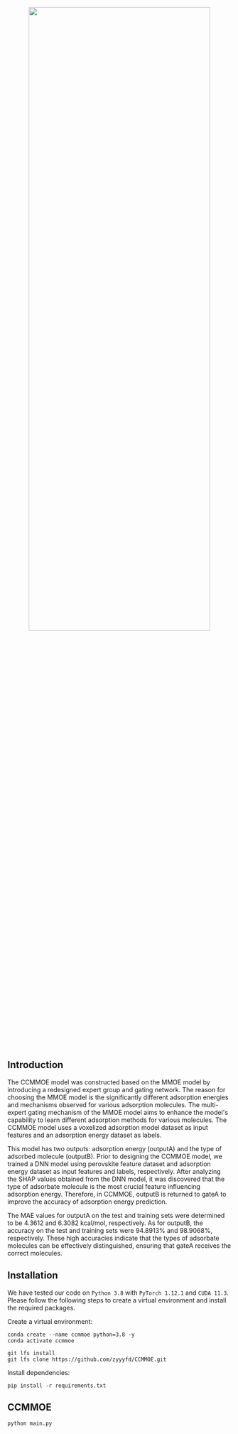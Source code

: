 <p align="center"><img src="./figs/0.png" width=90% height=60% ></p>

## Introduction
The CCMMOE model was constructed based on the MMOE model by introducing a redesigned expert
group and gating network. The reason for choosing the MMOE model is the significantly different 
adsorption energies and mechanisms observed for various adsorption molecules. 
The multi-expert gating mechanism of the MMOE model aims to enhance the model's capability to
learn different adsorption methods for various molecules. The CCMMOE model uses a voxelized adsorption 
model dataset as input features and an adsorption energy dataset as labels. 

This model has two outputs: adsorption energy (outputA) and the type of adsorbed molecule (outputB). 
Prior to designing the CCMMOE model, we trained a DNN model using perovskite feature dataset
and adsorption energy dataset as input features and labels, respectively. After analyzing the SHAP 
values obtained from the DNN model, it was discovered that the type of adsorbate molecule is the most
crucial feature influencing adsorption energy. Therefore, in CCMMOE, outputB is returned to gateA to 
improve the accuracy of adsorption energy prediction. 

The MAE values for outputA on the test and training 
sets were determined to be 4.3612 and 6.3082 kcal/mol, respectively. As for outputB, the accuracy
on the test and training sets were 94.8913% and 98.9068%, respectively. These high accuracies
indicate that the types of adsorbate molecules can be effectively distinguished, ensuring that gateA 
receives the correct molecules.

## Installation
We have tested our code on `Python 3.8` with `PyTorch 1.12.1` and `CUDA 11.3`. Please follow the following steps to create a virtual environment and install the required packages.

Create a virtual environment:
```
conda create --name ccmmoe python=3.8 -y
conda activate ccmmoe
```

```
git lfs install
git lfs clone https://github.com/zyyyfd/CCMMOE.git
```

Install dependencies:
```
pip install -r requirements.txt
```

## CCMMOE
```
python main.py
```

